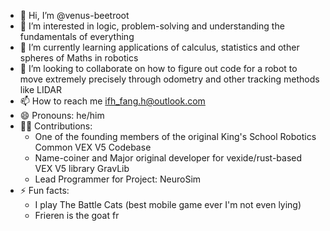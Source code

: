 - 👋 Hi, I’m @venus-beetroot
- 👀 I’m interested in logic, problem-solving and understanding the fundamentals of everything
- 🌱 I’m currently learning applications of calculus, statistics and other spheres of Maths in robotics
- 💞️ I’m looking to collaborate on how to figure out code for a robot to move extremely precisely through odometry and other tracking methods like LIDAR
- 📫 How to reach me ifh_fang.h@outlook.com
- 😄 Pronouns: he/him
- 👨‍💻 Contributions:
  - One of the founding members of the original King's School Robotics Common VEX V5 Codebase
  - Name-coiner and Major original developer for vexide/rust-based VEX V5 library GravLib
  - Lead Programmer for Project: NeuroSim
- ⚡ Fun facts:
   - I play The Battle Cats (best mobile game ever I'm not even lying)
   - Frieren is the goat fr

<!---
venus-beetroot/venus-beetroot is a ✨ special ✨ repository because its `README.md` (this file) appears on your GitHub profile.
You can click the Preview link to take a look at your changes.
--->
